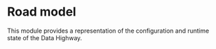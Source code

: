 # Road model
This module provides a representation of the configuration and runtime state of the Data Highway.
